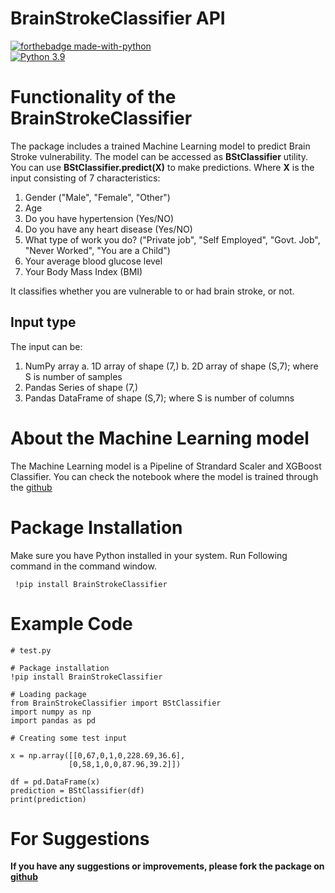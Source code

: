 # BrainStrokeClassifier API
[![forthebadge made-with-python](http://ForTheBadge.com/images/badges/made-with-python.svg)](https://www.python.org/)                 
[![Python 3.9](https://img.shields.io/badge/python-3.6-blue.svg)](https://www.python.org/downloads/release/python-360/)
# Functionality of the BrainStrokeClassifier
The package includes a trained Machine Learning model to predict Brain Stroke
vulnerability. The model can be accessed as **BStClassifier** utility. You can use **BStClassifier.predict(X)** to make predictions. Where **X** is the input consisting of 7 characteristics:
1. Gender ("Male", "Female", "Other")
2. Age
3. Do you have hypertension (Yes/NO)
4. Do you have any heart disease (Yes/NO)
5. What type of work you do? ("Private job", "Self Employed", "Govt. Job", "Never Worked", "You are a Child")
6. Your average blood glucose level
7. Your Body Mass Index (BMI)

It classifies whether you are vulnerable to or had brain stroke, or not.
 
## Input type
The input can be:
1. NumPy array
         a. 1D array of shape (7,)
         b. 2D array of shape (S,7); where S is number of samples
2. Pandas Series of shape (7,)
3. Pandas DataFrame of shape (S,7); where S is number of columns
# About the Machine Learning model
The Machine Learning model is a Pipeline of Strandard Scaler and XGBoost Classifier. You can check the notebook where the model is trained through the [github](https://github.com/MUmairAB/Stroke-Prediction-using-Machine-Learning/blob/a0c9126b4f8c55ea528b1f60354f441148173567/stroke-prediction.ipynb)

# Package Installation
Make sure you have Python installed in your system.
Run Following command in the command window.
 ```
  !pip install BrainStrokeClassifier
  ```
# Example Code

 ```
# test.py

# Package installation
!pip install BrainStrokeClassifier

# Loading package
from BrainStrokeClassifier import BStClassifier
import numpy as np
import pandas as pd

# Creating some test input

x = np.array([[0,67,0,1,0,228.69,36.6],
              [0,58,1,0,0,87.96,39.2]])

df = pd.DataFrame(x)
prediction = BStClassifier(df)
print(prediction)
 ```
# For Suggestions
**If you have any suggestions or improvements, please fork the package on [github](https://github.com/MUmairAB/BrainStrokeClassifier.git)**